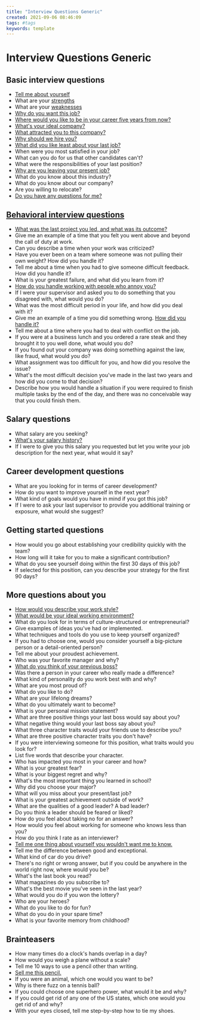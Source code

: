 ```yaml
---
title: "Interview Questions Generic"
created: 2021-09-06 08:46:09
tags: #tags
keywords: template
---
```


# Interview Questions Generic

## Basic interview questions

- [Tell me about yourself](https://www.monster.com/career-advice/article/intreview-tell-me-about-yourself)
- What are your [strengths](https://www.monster.com/career-advice/article/focus-on-your-strengths)
- What are your [weaknesses](https://www.monster.com/career-advice/article/recruiter-roundtable-the-weakness-question-hot-jobs)
- [Why do you want this job?](https://www.monster.com/career-advice/article/how-to-answer-question-why-do-I-want-this-job)
- [Where would you like to be in your career five years from now?](https://www.monster.com/career-advice/article/how-to-answer-job-interview-question-where-do-want-to-be-in-5-years)
- [What's your ideal company?](https://www.monster.com/career-advice/article/how-to-answer-job-interview-question-your-ideal-company)
- [What attracted you to this company?](https://www.monster.com/career-advice/article/how-to-answer-question-why-do-I-want-to-work-here)
- [Why should we hire you?](https://www.monster.com/career-advice/article/why-should-we-hire-you)
- [What did you like least about your last job?](https://www.monster.com/career-advice/article/like-least-about-your-last-job)
- When were you most satisfied in your job?
- What can you do for us that other candidates can't?
- What were the responsibilities of your last position?
- [Why are you leaving your present job?](https://www.monster.com/career-advice/article/why-did-you-leave)
- What do you know about this industry?
- What do you know about our company?
- Are you willing to relocate?
- [Do you have any questions for me?](https://www.monster.com/career-advice/article/interview-do-you-have-any-questions)

## [Behavioral interview questions](https://www.monster.com/career-advice/article/you-can-survive-the-behavioral-interview)

- [What was the last project you led, and what was its outcome?](https://www.monster.com/career-advice/article/how-to-answer-job-interview-question-what-was-last-project-led-outcome)
- Give me an example of a time that you felt you went above and beyond the call of duty at work.
- Can you describe a time when your work was criticized?
- Have you ever been on a team where someone was not pulling their own weight? How did you handle it?
- Tell me about a time when you had to give someone difficult feedback. How did you handle it?
- What is your greatest failure, and what did you learn from it?
- [How do you handle working with people who annoy you?](https://www.monster.com/career-advice/article/how-to-answer-job-interview-question-working-with-annoying-people)
- If I were your supervisor and asked you to do something that you disagreed with, what would you do?
- What was the most difficult period in your life, and how did you deal with it?
- Give me an example of a time you did something wrong. [How did you handle it?](https://www.monster.com/career-advice/article/how-to-answer-job-interview-question-when-did-do-something-wrong-0922)
- Tell me about a time where you had to deal with conflict on the job.
- If you were at a business lunch and you ordered a rare steak and they brought it to you well done, what would you do?
- If you found out your company was doing something against the law, like fraud, what would you do?
- What assignment was too difficult for you, and how did you resolve the issue?
- What's the most difficult decision you've made in the last two years and how did you come to that decision?
- Describe how you would handle a situation if you were required to finish multiple tasks by the end of the day, and there was no conceivable way that you could finish them.

## Salary questions

- What salary are you seeking?
- [What's your salary history?](https://www.monster.com/career-advice/article/what-is-your-salary-history)
- If I were to give you this salary you requested but let you write your job description for the next year, what would it say?

## Career development questions

- What are you looking for in terms of career development?
- How do you want to improve yourself in the next year?
- What kind of goals would you have in mind if you got this job?
- If I were to ask your last supervisor to provide you additional training or exposure, what would she suggest?

## Getting started questions

- How would you go about establishing your credibility quickly with the team?
- How long will it take for you to make a significant contribution?
- What do you see yourself doing within the first 30 days of this job?
- If selected for this position, can you describe your strategy for the first 90 days?

## More questions about you

- [How would you describe your work style?](https://www.monster.com/career-advice/article/describe-your-work-style-question)
- [What would be your ideal working environment?](https://www.monster.com/career-advice/article/ideal-work-environment-question)
- What do you look for in terms of culture-structured or entrepreneurial?
- Give examples of ideas you've had or implemented.
- What techniques and tools do you use to keep yourself organized?
- If you had to choose one, would you consider yourself a big-picture person or a detail-oriented person?
- Tell me about your proudest achievement.
- Who was your favorite manager and why?
- [What do you think of your previous boss?](https://www.monster.com/career-advice/article/former-boss-job-interview)
- Was there a person in your career who really made a difference?
- What kind of personality do you work best with and why?
- What are you most proud of?
- What do you like to do?
- What are your lifelong dreams?
- What do you ultimately want to become?
- What is your personal mission statement?
- What are three positive things your last boss would say about you?
- What negative thing would your last boss say about you?
- What three character traits would your friends use to describe you?
- What are three positive character traits you don't have?
- If you were interviewing someone for this position, what traits would you look for?
- List five words that describe your character.
- Who has impacted you most in your career and how?
- What is your greatest fear?
- What is your biggest regret and why?
- What's the most important thing you learned in school?
- Why did you choose your major?
- What will you miss about your present/last job?
- What is your greatest achievement outside of work?
- What are the qualities of a good leader? A bad leader?
- Do you think a leader should be feared or liked?
- How do you feel about taking no for an answer?
- How would you feel about working for someone who knows less than you?
- How do you think I rate as an interviewer?
- [Tell me one thing about yourself you wouldn't want me to know.](https://www.monster.com/career-advice/article/dont-want-interviewer-know)
- Tell me the difference between good and exceptional.
- What kind of car do you drive?
- There's no right or wrong answer, but if you could be anywhere in the world right now, where would you be?
- What's the last book you read?
- What magazines do you subscribe to?
- What's the best movie you've seen in the last year?
- What would you do if you won the lottery?
- Who are your heroes?
- What do you like to do for fun?
- What do you do in your spare time?
- What is your favorite memory from childhood?

## Brainteasers

- How many times do a clock's hands overlap in a day?
- How would you weigh a plane without a scale?
- Tell me 10 ways to use a pencil other than writing.
- [Sell me this pencil.](https://www.monster.com/career-advice/article/how-answer-job-interview-question-sell-me-this-pencil)
- If you were an animal, which one would you want to be?
- Why is there fuzz on a tennis ball?
- If you could choose one superhero power, what would it be and why?
- If you could get rid of any one of the US states, which one would you get rid of and why?
- With your eyes closed, tell me step-by-step how to tie my shoes.
